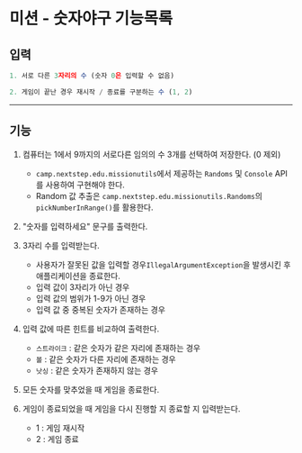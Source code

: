 # 미션 - 숫자야구 기능목록

## 입력

```jsx
1. 서로 다른 3자리의 수 (숫자 0은 입력할 수 없음)
```
```jsx
2. 게임이 끝난 경우 재시작 / 종료를 구분하는 수 (1, 2)
```
---

## 기능
1. 컴퓨터는 1에서 9까지의 서로다른 임의의 수 3개를 선택하여 저장한다. (0 제외)
   - `camp.nextstep.edu.missionutils`에서 제공하는 `Randoms` 및 `Console` API를 사용하여 구현해야 한다. 
   - Random 값 추출은 `camp.nextstep.edu.missionutils.Randoms`의 `pickNumberInRange()`를 활용한다.

2. "숫자를 입력하세요" 문구를 출력한다.
3. 3자리 수를 입력받는다.
   - 사용자가 잘못된 값을 입력할 경우`IllegalArgumentException`을 발생시킨 후 애플리케이션을 종료한다.
   - 입력 값이 3자리가 아닌 경우
   - 입력 값의 범위가 1-9가 아닌 경우
   - 입력 값 중 중복된 숫자가 존재하는 경우
4. 입력 값에 따른 힌트를 비교하여 출력한다.
   - `스트라이크` : 같은 숫자가 같은 자리에 존재하는 경우
   - `볼` : 같은 숫자가 다른 자리에 존재하는 경우
   - `낫싱` : 같은 숫자가 존재하지 않는 경우
5. 모든 숫자를 맞추었을 때 게임을 종료한다.
6. 게임이 종료되었을 때 게임을 다시 진행할 지 종료할 지 입력받는다.
   - 1 : 게임 재시작
   - 2 : 게임 종료